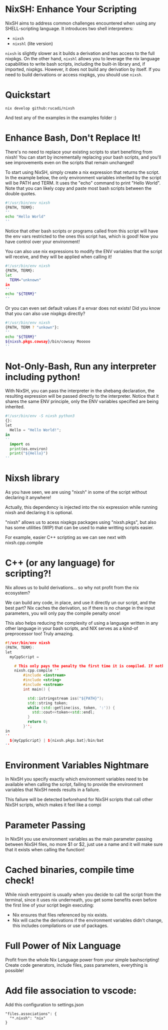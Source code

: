 # NixSH: Enhance Your Scripting

NixSH aims to address common challenges encountered when using any SHELL-scripting language. It introduces two shell interpreters:

- `nixsh`
- `nixshl` (lite version)

`nixsh` is slightly slower as it builds a derivation and has access to the full nixpkgs. On the other hand, `nixshl` allows you to leverage the nix language capabilities to write bash scripts, including the built-in library and, if imported, nixpkgs. However, it does not build any derivation by itself. If you need to build derivations or access nixpkgs, you should use `nixsh`.

# Quickstart
```nix develop github:rucadi/nixsh```

And test any of the examples in the examples folder :)
# Enhance Bash, Don't Replace It!

There's no need to replace your existing scripts to start benefiting from nixsh! You can start by incrementally replacing your bash scripts, and you'll see improvements even on the scripts that remain unchanged!

To start using NixSH, simply create a nix expression that returns the script. In the example below, the only environment variables inherited by the script will be PATH and TERM. It uses the "echo" command to print "Hello World". Note that you can likely copy and paste most bash scripts between the double quotes.

```bash
#!/usr/bin/env nixsh
{PATH, TERM}:
''
echo "Hello World"
''
```

Notice that other bash scripts or programs called from this script will have the env vars restricted to the ones this script has, which is good! Now you have control over your environment!

You can also use nix expressions to modify the ENV variables that the script will receive, and they will be applied when calling it!

```bash
#!/usr/bin/env nixsh
{PATH, TERM}:
let 
  TERM="unknown"
in
''
echo "${TERM}"
''
```

Or you can even set default values if a envar does not exists!
Did you know that you can also use nixpkgs directly?

```bash
#!/usr/bin/env nixsh
{PATH, TERM ? "unkown"}:
''
echo "${TERM}"
${nixsh.pkgs.cowsay}/bin/cowsay Mooooo
''
```



# Not-Only-Bash, Run any interpreter including python!

With NixSH, you can pass the interpreter in the shebang declaration, the resulting expression will be passed directly to the interpreter.
Notice that it shares the same ENV principle, only the ENV variables specified are being inherited.

```python
#!/usr/bin/env -S nixsh python3
{}:
let 
  Hello = "Hello World!";
in
''
  import os
  print(os.environ)
  print("${Hello}")
''
```


# Nixsh library

As you have seen, we are using "nixsh" in some of the script without declaring it anywhere!

Actually, this dependency is injected into the nix expression while running nixsh and declaring it is optional.

"nixsh" allows us to acess nixpkgs packages using "nixsh.pkgs", but also has some utilities (WIP) that can be used to 
make writting scripts easier.


For example, easier C++ scripting as we can see next with nixsh.cpp.compile


# C++ (or any language) for scripting?!

Nix allows us to build derivations... 
so why not profit from the nix ecosystem?

We can build any code, in place, and use it directly un our script, and the best part?
Nix caches the derivation, so if there is no change in the input parameters, you will only pay the compile penalty once!

This also helps reducing the complexity of using a language written in any other language in your bash scripts, and NIX serves as a kind-of
preprocessor too! Truly amazing.


```c++
#!/usr/bin/env nixsh
{PATH, TERM}:
let 
  myCppScript =

    # This only pays the penalty the first time it is compiled. If nothing changes in the environment, the binary is cached.
    nixsh.cpp.compile ''
        #include <iostream>
        #include <string>
        #include <sstream>
        int main() {

          std::istringstream iss("${PATH}");
          std::string token;
          while (std::getline(iss, token, ':')) {
            std::cout<<token<<std::endl;
          }
          return 0;
        }'';
in
''
  ${myCppScript} | ${nixsh.pkgs.bat}/bin/bat
''
```


# Environment Variables Nightmare
In NixSH you specify exactly which environment variables need to be available when calling the script,
failing to provide the environment variables that NixSH needs results in a failure.

This failure will be detected beforehand for NixSH scripts that call other NixSH scripts, which makes it feel like a compi 

# Parameter Passing
In NixSH you use environment variables as the main parameter passing between NixSH files, no more $1 or $2, just use a name and it will make sure that it exists when calling the function!

# Cached binaries, compile time check!
While nixsh entrypoint is usually when you decide to call the script from the terminal, since it uses nix underneath, 
you get some benefits even before the first line of your script begin executing:

- Nix ensures that files referenced by nix exists.
- Nix will cache the derivations if the environment variables didn't change, this includes compilations or use of packages. 

# Full Power of Nix Language
Profit from the whole Nix Language power from your simple bashscripting! 
Create code generators, include files, pass parameters, everything is possible!

# Add file association to vscode:

Add this configuration to settings.json

```
"files.associations": {
  "*.nixsh": "nix"
}
```
